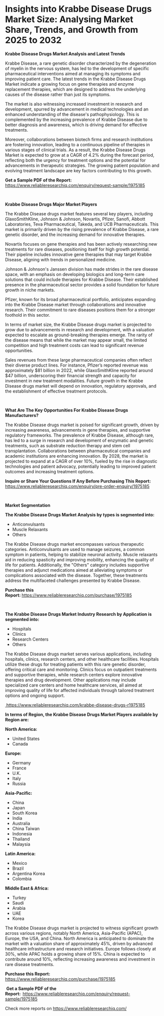 <p><h1>Insights into Krabbe Disease Drugs Market Size: Analysing Market Share, Trends, and Growth from 2025 to 2032</h1></p><p><strong>Krabbe Disease Drugs Market Analysis and Latest Trends</strong></p>
<p><p>Krabbe Disease, a rare genetic disorder characterized by the degeneration of myelin in the nervous system, has led to the development of specific pharmaceutical interventions aimed at managing its symptoms and improving patient care. The latest trends in the Krabbe Disease Drugs Market indicate a growing focus on gene therapies and enzyme replacement therapies, which are designed to address the underlying causes of the disease rather than just its symptoms. </p><p>The market is also witnessing increased investment in research and development, spurred by advancement in medical technologies and an enhanced understanding of the disease's pathophysiology. This is complemented by the increasing prevalence of Krabbe Disease due to better diagnosis and awareness, which is driving demand for effective treatments.</p><p>Moreover, collaborations between biotech firms and research institutions are fostering innovation, leading to a continuous pipeline of therapies in various stages of clinical trials. As a result, the Krabbe Disease Drugs Market is expected to grow at a CAGR of 4.2% during the forecast period, reflecting both the urgency for treatment options and the potential for advancements in therapeutic strategies. The growing patient population and evolving treatment landscape are key factors contributing to this growth.</p></p>
<p><strong>Get a Sample PDF of the Report:&nbsp;</strong> <a href="https://www.reliableresearchiq.com/enquiry/request-sample/1975185?utm_campaign=2757&utm_medium=2&utm_source=Github&utm_content=ia&utm_term=28032025&utm_id=krabbe-disease-drugs">https://www.reliableresearchiq.com/enquiry/request-sample/1975185</a></p>
<p>&nbsp;</p>
<p><strong>Krabbe Disease Drugs Major Market Players</strong></p>
<p><p>The Krabbe Disease drugs market features several key players, including GlaxoSmithKline, Johnson & Johnson, Novartis, Pfizer, Sanofi, Abbott Laboratories, Teva Pharmaceutical, Takeda, and UCB Pharmaceuticals. This market is primarily driven by the rising prevalence of Krabbe Disease, a rare genetic disorder, and the increasing demand for innovative therapies.</p><p>Novartis focuses on gene therapies and has been actively researching new treatments for rare diseases, positioning itself for high growth potential. Their pipeline includes innovative gene therapies that may target Krabbe Disease, aligning with trends in personalized medicine.</p><p>Johnson & Johnson's Janssen division has made strides in the rare disease space, with an emphasis on developing biologics and long-term care solutions that could include therapies for Krabbe Disease. Their established presence in the pharmaceutical sector provides a solid foundation for future growth in niche markets.</p><p>Pfizer, known for its broad pharmaceutical portfolio, anticipates expanding into the Krabbe Disease market through collaborations and innovative research. Their commitment to rare diseases positions them for a stronger foothold in this sector.</p><p>In terms of market size, the Krabbe Disease drugs market is projected to grow due to advancements in research and development, with a valuation expected to escalate as ground-breaking therapies emerge. The rarity of the disease means that while the market may appear small, the limited competition and high treatment costs can lead to significant revenue opportunities.</p><p>Sales revenues from these large pharmaceutical companies often reflect their diverse product lines. For instance, Pfizer’s reported revenue was approximately $81 billion in 2022, while GlaxoSmithKline reported around $47 billion, underscoring their financial strength and capacity for investment in new treatment modalities. Future growth in the Krabbe Disease drugs market will depend on innovation, regulatory approvals, and the establishment of effective treatment protocols.</p></p>
<p>&nbsp;</p>
<p><strong>What Are The Key Opportunities For Krabbe Disease Drugs Manufacturers?</strong></p>
<p><p>The Krabbe Disease drugs market is poised for significant growth, driven by increasing awareness, advancements in gene therapies, and supportive regulatory frameworks. The prevalence of Krabbe Disease, although rare, has led to a surge in research and development of enzymatic and genetic treatments, such as substrate reduction therapy and stem cell transplantation. Collaborations between pharmaceutical companies and academic institutions are enhancing innovation. By 2028, the market is projected to expand at a CAGR of over 10%, fueled by the rise in diagnostic technologies and patient advocacy, potentially leading to improved patient outcomes and increasing treatment options.</p></p>
<p><strong>Inquire or Share Your Questions If Any Before Purchasing This Report:</strong> <a href="https://www.reliableresearchiq.com/enquiry/pre-order-enquiry/1975185?utm_campaign=2757&utm_medium=2&utm_source=Github&utm_content=ia&utm_term=28032025&utm_id=krabbe-disease-drugs">https://www.reliableresearchiq.com/enquiry/pre-order-enquiry/1975185</a></p>
<p>&nbsp;</p>
<p><strong>Market Segmentation</strong></p>
<p><strong>The Krabbe Disease Drugs Market Analysis by types is segmented into:</strong></p>
<p><ul><li>Anticonvulsants</li><li>Muscle Relaxants</li><li>Others</li></ul></p>
<p><p>The Krabbe Disease drugs market encompasses various therapeutic categories. Anticonvulsants are used to manage seizures, a common symptom in patients, helping to stabilize neuronal activity. Muscle relaxants aid in reducing spasticity and improving mobility, enhancing the quality of life for patients. Additionally, the "Others" category includes supportive therapies and adjunct medications aimed at alleviating symptoms or complications associated with the disease. Together, these treatments address the multifaceted challenges presented by Krabbe Disease.</p></p>
<p><strong>Purchase this Report:&nbsp;</strong><a href="https://www.reliableresearchiq.com/purchase/1975185?utm_campaign=2757&utm_medium=2&utm_source=Github&utm_content=ia&utm_term=28032025&utm_id=krabbe-disease-drugs">https://www.reliableresearchiq.com/purchase/1975185</a></p>
<p>&nbsp;</p>
<p><strong>The Krabbe Disease Drugs Market Industry Research by Application is segmented into:</strong></p>
<p><ul><li>Hospitals</li><li>Clinics</li><li>Research Centers</li><li>Others</li></ul></p>
<p><p>The Krabbe Disease drugs market serves various applications, including hospitals, clinics, research centers, and other healthcare facilities. Hospitals utilize these drugs for treating patients with this rare genetic disorder, offering critical care and monitoring. Clinics focus on outpatient treatments and supportive therapies, while research centers explore innovative therapies and drug development. Other applications may include specialized care centers and home healthcare services, all aimed at improving quality of life for affected individuals through tailored treatment options and ongoing support.</p></p>
<p><a href="https://www.reliableresearchiq.com/krabbe-disease-drugs-r1975185?utm_campaign=2757&utm_medium=2&utm_source=Github&utm_content=ia&utm_term=28032025&utm_id=krabbe-disease-drugs">&nbsp;https://www.reliableresearchiq.com/krabbe-disease-drugs-r1975185</a></p>
<p><strong>In terms of Region, the Krabbe Disease Drugs Market Players available by Region are:</strong></p>
<p>
    <p> <strong> North America: </strong>
        <ul>
            <li>United States</li>
            <li>Canada</li>
        </ul>
        </p> 
    <p> <strong> Europe: </strong>
        <ul>
            <li>Germany</li>
            <li>France</li>
            <li>U.K.</li>
            <li>Italy</li>
            <li>Russia</li>
        </ul>
        </p> 
    <p> <strong> Asia-Pacific: </strong>
        <ul>
            <li>China</li>
            <li>Japan</li>
            <li>South Korea</li>
            <li>India</li>
            <li>Australia</li>
            <li>China Taiwan</li>
            <li>Indonesia</li>
            <li>Thailand</li>
            <li>Malaysia</li>
        </ul>
        </p> 
    <p> <strong> Latin America: </strong>
        <ul>
            <li>Mexico</li>
            <li>Brazil</li>
            <li>Argentina Korea</li>
            <li>Colombia</li>
        </ul>
        </p> 
    <p> <strong> Middle East & Africa: </strong>
        <ul>
            <li>Turkey</li>
            <li>Saudi</li>
            <li>Arabia</li>
            <li>UAE</li>
            <li>Korea</li>
        </ul>
    </p>
    </p>
<p><p>The Krabbe Disease drugs market is projected to witness significant growth across various regions, notably North America, Asia-Pacific (APAC), Europe, the USA, and China. North America is anticipated to dominate the market with a valuation share of approximately 45%, driven by advanced healthcare infrastructure and research initiatives. Europe follows closely at 30%, while APAC holds a growing share of 15%. China is expected to contribute around 10%, reflecting increasing awareness and investment in rare disease treatments.</p></p>
<p><strong>Purchase this Report: </strong><a href="https://www.reliableresearchiq.com/purchase/1975185?utm_campaign=2757&utm_medium=2&utm_source=Github&utm_content=ia&utm_term=28032025&utm_id=krabbe-disease-drugs">https://www.reliableresearchiq.com/purchase/1975185</a></p>
<p>&nbsp;<strong>Get a Sample PDF of the Report:&nbsp;&nbsp;</strong><a href="https://www.reliableresearchiq.com/enquiry/request-sample/1975185?utm_campaign=2757&utm_medium=2&utm_source=Github&utm_content=ia&utm_term=28032025&utm_id=krabbe-disease-drugs">https://www.reliableresearchiq.com/enquiry/request-sample/1975185</a></p>
<p><strong></strong></p>
<p>Check more reports on <a href="https://www.reliableresearchiq.com/?utm_campaign=2757&utm_medium=2&utm_source=Github&utm_content=ia&utm_term=28032025&utm_id=krabbe-disease-drugs">https://www.reliableresearchiq.com/</a></p>